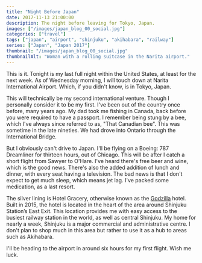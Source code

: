 ```yaml
---
title: "Night Before Japan"
date: 2017-11-13 21:00:00
description: The night before leaving for Tokyo, Japan.
images: ["/images/japan_blog_00_social.jpg"]
categories: ["travel"]
tags: ["japan", "airport", "shinjuku", "akihabara", "railway"]
series: ["Japan", "Japan 2017"]
thumbnail: "/images/japan_blog_00_social.jpg"
thumbnailAlt: "Woman with a rolling suitcase in the Narita airport."
---
```


This is it. Tonight is my last full night within the United States, at least for the next week. As of Wednesday morning, I will touch down at Narita International Airport. Which, if you didn't know, is in Tokyo, Japan.

This will technically be my second international venture. Though I personally consider it to be my first. I've been out of the country once before, many years ago. My dad took me fishing in Canada, back before you were required to have a passport. I remember being stung by a bee, which I've always since referred to as, "That Canadian bee". This was sometime in the late nineties. We had drove into Ontario through the International Bridge.

But I obviously can't drive to Japan. I'll be flying on a Boeing: 787 Dreamliner for thirteen hours, out of Chicago. This will be after I catch a short flight from Sawyer to O'Hare. I've heard there's free beer and wine, which is the good news. There's also the added addition of lunch and dinner, with every seat having a television. The bad news is that I don't expect to get much sleep, which means jet lag. I've packed some medication, as a last resort.

The silver lining is Hotel Gracery, otherwise known as the [Godzilla](http://godzilla.wikia.com/wiki/Godzilla_Head) hotel. Built in 2015, the hotel is located in the heart of the area around Shinjuku Station’s East Exit. This location provides me with easy access to the busiest railway station in the world, as well as central Shinjuku. My home for nearly a week, Shinjuku is a major commercial and administrative centre. I don't plan to shop much in this area but rather to use it as a hub to areas such as Akihabara.

I'll be heading to the airport in around six hours for my first flight. Wish me luck.
